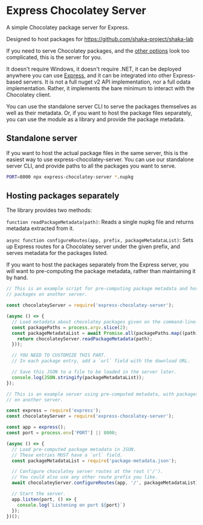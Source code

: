 # Express Chocolatey Server

A simple Chocolatey package server for Express.

Designed to host packages for https://github.com/shaka-project/shaka-lab

If you need to serve Chocolatey packages, and the
[other options](https://docs.chocolatey.org/en-us/features/host-packages)
look too complicated, this is the server for you.

It doesn't require Windows, it doesn't require .NET, it can be deployed
anywhere you can use [Express](https://expressjs.com/), and it can be
integrated into other Express-based servers.  It is not a full nuget v2 API
implementation, nor a full odata implementation.  Rather, it implements the
bare minimum to interact with the Chocolatey client.

You can use the standalone server CLI to serve the packages themselves as well
as their metadata.  Or, if you want to host the package files separately, you
can use the module as a library and provide the package metadata.


## Standalone server 

If you want to host the actual package files in the same server, this is the
easiest way to use express-chocolatey-server.  You can use our standalone
server CLI, and provide paths to all the packages you want to serve.

```sh
PORT=8000 npx express-chocolatey-server *.nupkg
```


## Hosting packages separately

The library provides two methods:

`function readPackageMetadata(path)`: Reads a single nupkg file and returns
metadata extracted from it.

`async function configureRoutes(app, prefix, packageMetadataList)`: Sets up
Express routes for a Chocolatey server under the given prefix, and serves
metadata for the packages listed.

If you want to host the packages separately from the Express server, you will
want to pre-computing the package metadata, rather than maintaining it by hand.

```js
// This is an example script for pre-computing package metadata and hosting
// packages on another server.

const chocolateyServer = require('express-chocolatey-server');

(async () => {
  // Load metadata about chocolatey packages given on the command-line.
  const packagePaths = process.argv.slice(2);
  const packageMetadataList = await Promise.all(packagePaths.map((path) => {
    return chocolateyServer.readPackageMetadata(path);
  }));

  // YOU NEED TO CUSTOMIZE THIS PART.
  // In each package entry, add a `url` field with the download URL.

  // Save this JSON to a file to be loaded in the server later.
  console.log(JSON.stringify(packageMetadataList));
});
```

```js
// This is an example server using pre-computed metadata, with packages hosted
// on another server.

const express = require('express');
const chocolateyServer = require('express-chocolatey-server');

const app = express();
const port = process.env['PORT'] || 8000;

(async () => {
  // Load pre-computed package metadata in JSON.
  // These entries MUST have a `url` field.
  const packageMetadataList = require('package-metadata.json');

  // Configure chocolatey server routes at the root ('/').
  // You could also use any other route prefix you like.
  await chocolateyServer.configureRoutes(app, '/', packageMetadataList);

  // Start the server.
  app.listen(port, () => {
    console.log(`Listening on port ${port}`)
  });
})();
```
